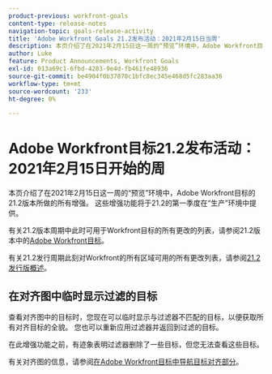```yaml
---
product-previous: workfront-goals
content-type: release-notes
navigation-topic: goals-release-activity
title: 'Adobe Workfront Goals 21.2发布活动：2021年2月15日当周'
description: 本页介绍了在2021年2月15日这一周的“预览”环境中，Adobe Workfront目标的21.2版本所做的所有增强。 这些增强功能将于21.2的第一季度在“生产”环境中提供。
author: Luke
feature: Product Announcements, Workfront Goals
exl-id: 013a69c1-6fbd-4283-9e4d-fb461fe48936
source-git-commit: be4904f0b37870c1bfc8ec345e468d5fc283aa36
workflow-type: tm+mt
source-wordcount: '233'
ht-degree: 0%

---
```


# Adobe Workfront目标21.2发布活动： 2021年2月15日开始的周

本页介绍了在2021年2月15日这一周的“预览”环境中，Adobe Workfront目标的21.2版本所做的所有增强。 这些增强功能将于21.2的第一季度在“生产”环境中提供。

有关21.2版本周期中此时可用于Workfront目标的所有更改的列表，请参阅21.2版本中的[Adobe Workfront目标](../../../../product-announcements/product-releases/goals-release-activity/goals-21.2-release/goals-release-21-2.md)。

有关21.2发行周期此刻对Workfront的所有区域可用的所有更改列表，请参阅[21.2发行版概述](../../../../product-announcements/product-releases/21.2-release-activity/21-2-release-overview.md)。

## 在对齐图中临时显示过滤的目标

查看对齐图中的目标时，您现在可以临时显示与过滤器不匹配的目标，以便获取所有对齐目标的全貌。 您也可以重新应用过滤器并返回到过滤的目标。

在此增强功能之前，有迹象表明过滤器删除了一些目标，但您无法查看这些目标。

有关对齐图的信息，请参阅[在Adobe Workfront目标中导航目标对齐部分](../../../../workfront-goals/goal-alignment/navigate-goal-alignment-chart.md)。

